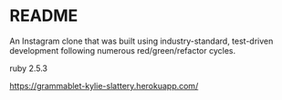 # README

An Instagram clone that was built using industry-standard, test-driven development following numerous red/green/refactor cycles.

ruby 2.5.3

https://grammablet-kylie-slattery.herokuapp.com/